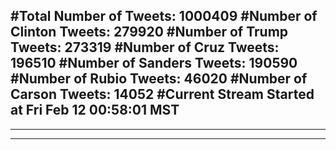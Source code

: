 #Total Number of Tweets: 1000409 
#Number of Clinton Tweets: 279920
#Number of Trump Tweets: 273319
#Number of Cruz Tweets: 196510
#Number of Sanders Tweets: 190590
#Number of Rubio Tweets: 46020
#Number of Carson Tweets: 14052
#Current Stream Started at Fri Feb 12 00:58:01 MST
---
---
---
